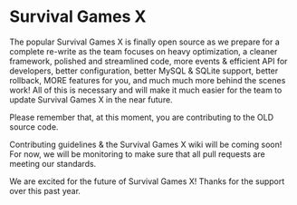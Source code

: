 Survival Games X
==============
The popular Survival Games X is finally open source as we prepare for a complete
re-write as the team focuses on heavy optimization, a cleaner framework,
polished and streamlined code, more events & efficient API for
developers, better configuration, better MySQL & SQLite support, better
rollback, MORE features for you, and much much more behind the scenes
work! All of this is necessary and will make it much easier for the team
to update Survival Games X in the near future.

Please remember that, at this moment, you are contributing to the OLD
source code.

Contributing guidelines & the Survival Games X wiki will be coming soon! For now, we will be monitoring to make sure
that all pull requests are meeting our standards.

We are excited for the future of Survival Games X! Thanks for the
support over this past year.
